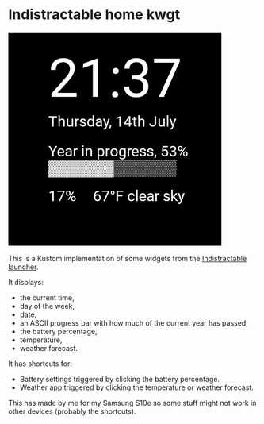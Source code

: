 # Indistractable home kwgt

![Preview](./img/widget_preview.jpg)


This is a Kustom implementation of some widgets from the [Indistractable launcher](https://www.indistractable.xyz/).

It displays:
- the current time, 
- day of the week, 
- date, 
- an ASCII progress bar with how much of the current year has passed, 
- the battery percentage, 
- temperature, 
- weather forecast.

It has shortcuts for:
- Battery settings triggered by clicking the battery percentage.
- Weather app triggered by clicking the temperature or weather forecast.

This has made by me for my Samsung S10e so some stuff might not work in other devices (probably the shortcuts).
